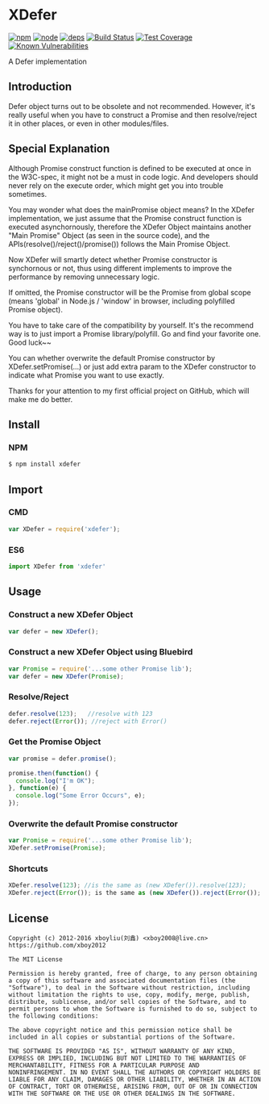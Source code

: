 # XDefer

[![npm][npm]][npm-url]
[![node][node]][node-url]
[![deps][deps]][deps-url]
[![Build Status][travis-image]][travis-url]
[![Test Coverage][coveralls-image]][coveralls-url]
[![Known Vulnerabilities][bugs-image]][bugs-url]

A Defer implementation

## Introduction

Defer object turns out to be obsolete and not recommended.
However, it's really useful when you have to construct a Promise and then resolve/reject it in other places, or even in other modules/files.


## Special Explanation

Although Promise construct function is defined to be executed at once in the W3C-spec, it might not be a must in code logic.
And developers should never rely on the execute order, which might get you into trouble sometimes.

You may wonder what does the mainPromise object means?
In the XDefer implementation, we just assume that the Promise construct function is executed asynchornously, therefore the XDefer Object maintains another "Main Promise" Object (as seen in the source code), and the APIs(resolve()/reject()/promise()) follows the Main Promise Object.

Now XDefer will smartly detect whether Promise constructor is synchornous or not, thus using different implements to improve the performance by removing unnecessary logic.

If omitted, the Promise constructor will be the Promise from global scope (means 'global' in Node.js / 'window' in browser, including polyfilled Promise object).

You have to take care of the compatibility by yourself. It's the recommend way is to just import a Promise library/polyfill. Go and find your favorite one. Good luck~~

You can whether overwrite the default Promise constructor by XDefer.setPromise(...) or just add extra param to the XDefer constructor to indicate what Promise you want to use exactly.

Thanks for your attention to my first official project on GitHub, which will make me do better.

## Install

### NPM

```bash
$ npm install xdefer
```

## Import

### CMD

```javascript
var XDefer = require('xdefer');
```

### ES6

```javascript
import XDefer from 'xdefer'
```

## Usage

### Construct a new XDefer Object 
```javascript
var defer = new XDefer();
```

### Construct a new XDefer Object using Bluebird
```javascript
var Promise = require('...some other Promise lib');
var defer = new XDefer(Promise);
```

### Resolve/Reject

```javascript
defer.resolve(123);   //resolve with 123
defer.reject(Error()); //reject with Error()
```

### Get the Promise Object

```javascript
var promise = defer.promise();

promise.then(function() {
  console.log("I'm OK");
}, function(e) {
  console.log("Some Error Occurs", e);
});
```
### Overwrite the default Promise constructor
```javascript
var Promise = require('...some other Promise lib');
XDefer.setPromise(Promise);
```


### Shortcuts

```javascript
XDefer.resolve(123); //is the same as (new XDefer()).resolve(123);
XDefer.reject(Error()); is the same as (new XDefer()).reject(Error());
```

## License

```
Copyright (c) 2012-2016 xboyliu(刘鑫) <xboy2008@live.cn>
https://github.com/xboy2012

The MIT License

Permission is hereby granted, free of charge, to any person obtaining
a copy of this software and associated documentation files (the
"Software"), to deal in the Software without restriction, including
without limitation the rights to use, copy, modify, merge, publish,
distribute, sublicense, and/or sell copies of the Software, and to
permit persons to whom the Software is furnished to do so, subject to
the following conditions:

The above copyright notice and this permission notice shall be
included in all copies or substantial portions of the Software.

THE SOFTWARE IS PROVIDED "AS IS", WITHOUT WARRANTY OF ANY KIND,
EXPRESS OR IMPLIED, INCLUDING BUT NOT LIMITED TO THE WARRANTIES OF
MERCHANTABILITY, FITNESS FOR A PARTICULAR PURPOSE AND
NONINFRINGEMENT. IN NO EVENT SHALL THE AUTHORS OR COPYRIGHT HOLDERS BE
LIABLE FOR ANY CLAIM, DAMAGES OR OTHER LIABILITY, WHETHER IN AN ACTION
OF CONTRACT, TORT OR OTHERWISE, ARISING FROM, OUT OF OR IN CONNECTION
WITH THE SOFTWARE OR THE USE OR OTHER DEALINGS IN THE SOFTWARE.
```
[npm]: https://img.shields.io/npm/v/xdefer.svg
[npm-url]: https://npmjs.com/package/xdefer
[node]: https://img.shields.io/node/v/xdefer.svg
[node-url]: https://nodejs.org
[deps]: https://img.shields.io/david/xboy2012/xdefer.svg
[deps-url]: https://david-dm.org/xboy2012/xdefer

[travis-image]: https://img.shields.io/travis/xboy2012/XDefer/master.svg
[travis-url]: https://travis-ci.org/xboy2012/XDefer
[coveralls-image]: https://coveralls.io/repos/github/xboy2012/XDefer/badge.svg?branch=master
[coveralls-url]: https://coveralls.io/github/xboy2012/XDefer?branch=master
[bugs-image]: https://snyk.io/test/github/xboy2012/xdefer/badge.svg
[bugs-url]: https://snyk.io/test/github/xboy2012/xdefer